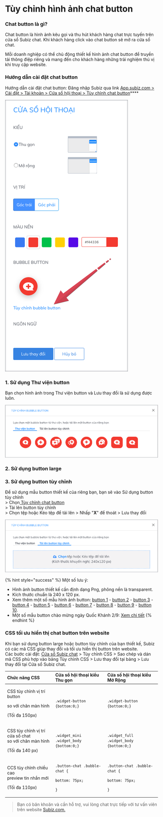 # Tùy chỉnh hình ảnh chat button

### Chat button là gì?

Chat button là hình ảnh kêu gọi và thu hút khách hàng chat trực tuyến trên cửa sổ Subiz chat. Khi khách hàng click vào chat button sẽ mở ra cửa sổ chat.

Mỗi doanh nghiệp có thể chủ động thiết kế hình ảnh chat button để truyền tải thông điệp riêng và mang đến cho khách hàng những trải nghiệm thú vị khi truy cập website.

### Hướng dẫn cài đặt chat button

Hướng dẫn cài đặt chat button: Đăng nhập Subiz qua link [App.subiz.com &gt; Cài đặt &gt; Tài khoản &gt; Cửa sổ hội thoại &gt; Tùy chỉnh chat button](https://app.subiz.com/settings/widget-setting)\*\*\*\*

![T&#xF9;y ch&#x1EC9;nh bubble button](../../../.gitbook/assets/1.-edit-button.png)

### **1. Sử dụng Thư viện button**

Bạn chọn hình ảnh trong Thư viện button và Lưu thay đổi là sử dụng được luôn.

![Th&#x1B0; vi&#x1EC7;n button c&#x1EE7;a Subiz](../../../.gitbook/assets/2.-library.png)

### 2. Sử dụng button large



### **3. Sử dụng button tùy chỉnh** 

Để sử dụng mẫu button thiết kế của riêng bạn, bạn sẽ vào Sử dụng button tùy chỉnh  
              &gt; Chọn[ Tùy chỉnh chat button ](https://app.subiz.com/settings/widget-setting)  
              &gt; Tải lên button tùy chỉnh   
              &gt; Chọn tệp hoặc Kéo tệp để tải lên &gt; Nhấp "**X**" để thoát &gt; Lưu thay đổi  


![T&#x1EA3;i l&#xEA;n button t&#xF9;y ch&#x1EC9;nh](../../../.gitbook/assets/3.-upload-button.png)

{% hint style="success" %}
Một số lưu ý:

* Hình ảnh button thiết kế cần định dạng Png, phông nền là transparent.
* Kích thước chuẩn là 240 x 120 px.
* Xem thêm một số mẫu hình ảnh button: [button 1](https://filev4.subiz.com/fiqcggngypeovdudlqyu-button_chat_01.png) -  [button 2](https://filev4.subiz.com/fiqcgvyibtxjcxnbjysc-button1_vn.png) - [button 3](https://filev4.subiz.com/fiqcggnolwzgyzltheem-button_chat_05.png) - [button 4](https://filev4.subiz.com/fiqcgvyssbundnpuqkqs-button4_vn.png) -  [button 5](https://filev4.subiz.com/fiqcqpihreurxviwekol-artboard_1_copy_9.png) - [button 6](https://filev4.subiz.com/fiqcqpimprgfdctpdtht-artboard_1_copy_10.png) -  [button 7](https://filev4.subiz.com/fiqcqpitaljpxccvhmow-artboard_1_copy_11.png) - [button 8](https://filev4.subiz.com/fiqcggnpqqrmggiofklb-button_chat_07.png) - [button 9](https://filev4.subiz.com/fiqcgvyqfhiokhwiqmnz-button3_en.png) - [button 10](https://filev4.subiz.com/fiqcgvysbxbykjcrorum-button4_en.png).
* Một số mẫu button chào mừng ngày Quốc Khánh 2/9: [Xem chi tiết](https://subiz.com/blog/viet-nam-tren-website-cua-ban.html)
{% endhint %}

### CSS tối ưu hiển thị chat button trên website

Khi bạn sử dụng button large hoặc button tùy chỉnh của bạn thiết kế, Subiz có các mã CSS giúp thay đổi và tối ưu hiển thị button trên website.  
Các bước cài đặt: [Cửa sổ Subiz chat](https://app.subiz.com/settings/widget-setting) &gt; Tùy chỉnh CSS &gt; Sao chép và dán mã CSS phù hợp vào bảng Tùy chỉnh CSS  &gt; Lưu thay đổi  tại bảng &gt; Lưu thay đổi tại Cửa sổ Subiz chat.

<table>
  <thead>
    <tr>
      <th style="text-align:left">Chức năng CSS</th>
      <th style="text-align:left">Cửa sổ hội thoại kiểu Thu gọn</th>
      <th style="text-align:left">Cửa số hội thoại kiểu Mở Rộng</th>
    </tr>
  </thead>
  <tbody>
    <tr>
      <td style="text-align:left">
        <p>CSS tùy chỉnh vị trí button</p>
        <p>so với chân màn hình</p>
        <p>(Tối đa 150px)</p>
      </td>
      <td style="text-align:left"><code>.widget-button<br />{bottom:0;}</code>
      </td>
      <td style="text-align:left"><code>.widget-button<br />{bottom:0;}</code>
      </td>
    </tr>
    <tr>
      <td style="text-align:left">
        <p>CSS tùy chỉnh vị trí cửa sổ chat
          <br />so với chân màn hình</p>
        <p>(Tối đa 140 px)</p>
      </td>
      <td style="text-align:left"><code>.widget_mini .widget_body<br />{bottom:0;}</code>
      </td>
      <td style="text-align:left"><code>.widget_full .widget_body<br />{bottom:0;}</code>
      </td>
    </tr>
    <tr>
      <td style="text-align:left">
        <p>CCS tùy chỉnh chiều cao
          <br />preview tin nhắn mới</p>
        <p>(Tối đa 110px)</p>
      </td>
      <td style="text-align:left">
        <p><code>.button-chat .bubble-chat {</code>
        </p>
        <p><code>bottom: 75px;</code>
        </p>
        <p><code>}</code>
        </p>
      </td>
      <td style="text-align:left">
        <p><code>.button-chat .bubble-chat {</code>
        </p>
        <p><code>bottom: 75px;</code>
        </p>
        <p><code>}</code>
        </p>
      </td>
    </tr>
  </tbody>
</table>

> Bạn có băn khoăn và cần hỗ trợ, vui lòng chat trực tiếp với tư vấn viên trên website [Subiz.com.](https://subiz.com/vi/feature.html)

